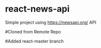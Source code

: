# react-news-api

Simple project using https://newsapi.org/ API

#Cloned from Remote Repo

#Added react-master branch
